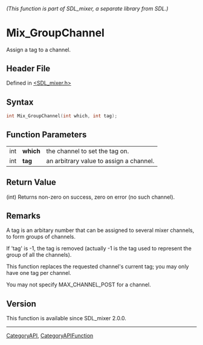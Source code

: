 ###### (This function is part of SDL_mixer, a separate library from SDL.)
# Mix_GroupChannel

Assign a tag to a channel.

## Header File

Defined in [<SDL_mixer.h>](https://github.com/libsdl-org/SDL_mixer/blob/SDL2/include/SDL_mixer.h)

## Syntax

```c
int Mix_GroupChannel(int which, int tag);
```

## Function Parameters

|     |           |                                         |
| --- | --------- | --------------------------------------- |
| int | **which** | the channel to set the tag on.          |
| int | **tag**   | an arbitrary value to assign a channel. |

## Return Value

(int) Returns non-zero on success, zero on error (no such channel).

## Remarks

A tag is an arbitary number that can be assigned to several mixer channels,
to form groups of channels.

If 'tag' is -1, the tag is removed (actually -1 is the tag used to
represent the group of all the channels).

This function replaces the requested channel's current tag; you may only
have one tag per channel.

You may not specify MAX_CHANNEL_POST for a channel.

## Version

This function is available since SDL_mixer 2.0.0.

----
[CategoryAPI](CategoryAPI), [CategoryAPIFunction](CategoryAPIFunction)

